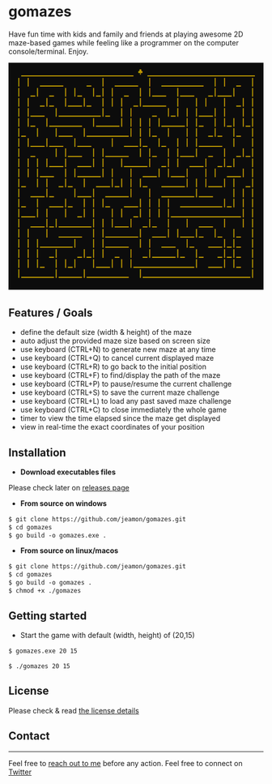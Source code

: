 # gomazes

Have fun time with kids and family and friends at playing awesome 2D maze-based games while feeling like a programmer on the computer console/terminal. Enjoy.

![overview of maze](https://github.com/jeamon/gomazes/blob/master/maze-demo-01.PNG?raw=true)

## Features / Goals

* define the default size (width & height) of the maze
* auto adjust the provided maze size based on screen size
* use keyboard (CTRL+N) to generate new maze at any time
* use keyboard (CTRL+Q) to cancel current displayed maze
* use keyboard (CTRL+R) to go back to the initial position
* use keyboard (CTRL+F) to find/display the path of the maze
* use keyboard (CTRL+P) to pause/resume the current challenge
* use keyboard (CTRL+S) to save the current maze challenge
* use keyboard (CTRL+L) to load any past saved maze challenge
* use keyboard (CTRL+C) to close immediately the whole game
* timer to view the time elapsed since the maze get displayed
* view in real-time the exact coordinates of your position

## Installation

* **Download executables files**

Please check later on [releases page](https://github.com/jeamon/gomazes/releases)

* **From source on windows**

```shell
$ git clone https://github.com/jeamon/gomazes.git
$ cd gomazes
$ go build -o gomazes.exe .
```
* **From source on linux/macos**

```shell
$ git clone https://github.com/jeamon/gomazes.git
$ cd gomazes
$ go build -o gomazes .
$ chmod +x ./gomazes
```

## Getting started

* Start the game with default (width, height) of (20,15)

```
$ gomazes.exe 20 15
```

```
$ ./gomazes 20 15
```

## License

Please check & read [the license details](https://github.com/jeamon/gomazes/blob/master/LICENSE) 


## Contact
---

Feel free to [reach out to me](https://blog.cloudmentor-scale.com/contact) before any action. Feel free to connect on [Twitter](https://twitter.com/jerome_amon)